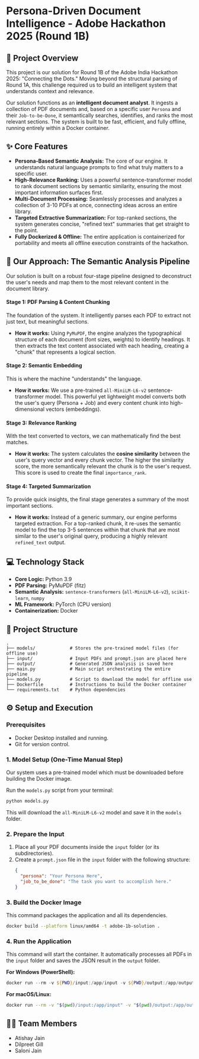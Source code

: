 # Persona-Driven Document Intelligence - Adobe Hackathon 2025 (Round 1B)

## 🚀 Project Overview
This project is our solution for Round 1B of the Adobe India Hackathon 2025: "Connecting the Dots." Moving beyond the structural parsing of Round 1A, this challenge required us to build an intelligent system that understands context and relevance.

Our solution functions as an **intelligent document analyst**. It ingests a collection of PDF documents and, based on a specific user `Persona` and their `Job-to-be-Done`, it semantically searches, identifies, and ranks the most relevant sections. The system is built to be fast, efficient, and fully offline, running entirely within a Docker container.

## ✨ Core Features
* **Persona-Based Semantic Analysis:** The core of our engine. It understands natural language prompts to find what truly matters to a specific user.
* **High-Relevance Ranking:** Uses a powerful sentence-transformer model to rank document sections by semantic similarity, ensuring the most important information surfaces first.
* **Multi-Document Processing:** Seamlessly processes and analyzes a collection of 3-10 PDFs at once, connecting ideas across an entire library.
* **Targeted Extractive Summarization:** For top-ranked sections, the system generates concise, "refined text" summaries that get straight to the point.
* **Fully Dockerized & Offline:** The entire application is containerized for portability and meets all offline execution constraints of the hackathon.

## 🧠 Our Approach: The Semantic Analysis Pipeline
Our solution is built on a robust four-stage pipeline designed to deconstruct the user's needs and map them to the most relevant content in the document library.

#### Stage 1: PDF Parsing & Content Chunking
The foundation of the system. It intelligently parses each PDF to extract not just text, but meaningful sections.
* **How it works:** Using `PyMuPDF`, the engine analyzes the typographical structure of each document (font sizes, weights) to identify headings. It then extracts the text content associated with each heading, creating a "chunk" that represents a logical section.

#### Stage 2: Semantic Embedding
This is where the machine "understands" the language.
* **How it works:** We use a pre-trained `all-MiniLM-L6-v2` sentence-transformer model. This powerful yet lightweight model converts both the user's query (Persona + Job) and every content chunk into high-dimensional vectors (embeddings).

#### Stage 3: Relevance Ranking
With the text converted to vectors, we can mathematically find the best matches.
* **How it works:** The system calculates the **cosine similarity** between the user's query vector and every chunk vector. The higher the similarity score, the more semantically relevant the chunk is to the user's request. This score is used to create the final `importance_rank`.

#### Stage 4: Targeted Summarization
To provide quick insights, the final stage generates a summary of the most important sections.
* **How it works:** Instead of a generic summary, our engine performs targeted extraction. For a top-ranked chunk, it re-uses the semantic model to find the top 3-5 sentences within that chunk that are most similar to the user's original query, producing a highly relevant `refined_text` output.

## 💻 Technology Stack
* **Core Logic:** Python 3.9
* **PDF Parsing:** PyMuPDF (fitz)
* **Semantic Analysis:** `sentence-transformers` (`all-MiniLM-L6-v2`), `scikit-learn`, `numpy`
* **ML Framework:** PyTorch (CPU version)
* **Containerization:** Docker

## 📂 Project Structure
```
.
├── models/             # Stores the pre-trained model files (for offline use)
├── input/              # Input PDFs and prompt.json are placed here
├── output/             # Generated JSON analysis is saved here
├── main.py             # Main script orchestrating the entire pipeline
├── models.py           # Script to download the model for offline use
├── Dockerfile          # Instructions to build the Docker container
└── requirements.txt    # Python dependencies
```

## ⚙️ Setup and Execution

### Prerequisites
* Docker Desktop installed and running.
* Git for version control.

### 1. Model Setup (One-Time Manual Step)
Our system uses a pre-trained model which must be downloaded before building the Docker image.

Run the `models.py` script from your terminal:
```bash
python models.py
```
This will download the `all-MiniLM-L6-v2` model and save it in the `models` folder.

### 2. Prepare the Input
1.  Place all your PDF documents inside the `input` folder (or its subdirectories).
2.  Create a `prompt.json` file in the `input` folder with the following structure:
    ```json
    {
      "persona": "Your Persona Here",
      "job_to_be_done": "The task you want to accomplish here."
    }
    ```

### 3. Build the Docker Image
This command packages the application and all its dependencies.
```bash
docker build --platform linux/amd64 -t adobe-1b-solution .
```

### 4. Run the Application
This command will start the container. It automatically processes all PDFs in the `input` folder and saves the JSON result in the `output` folder.

**For Windows (PowerShell):**
```powershell
docker run --rm -v ${PWD}/input:/app/input -v ${PWD}/output:/app/output adobe-1b-solution
```

**For macOS/Linux:**
```bash
docker run --rm -v "$(pwd)/input:/app/input" -v "$(pwd)/output:/app/output" adobe-1b-solution
```

## 🧑‍💻 Team Members
* Atishay Jain
* Dilpreet Gill
* Saloni Jain